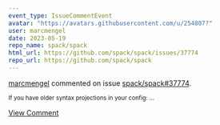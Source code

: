```yaml
---
event_type: IssueCommentEvent
avatar: "https://avatars.githubusercontent.com/u/254807?"
user: marcmengel
date: 2023-05-19
repo_name: spack/spack
html_url: https://github.com/spack/spack/issues/37774
repo_url: https://github.com/spack/spack
---
```


<a href='https://github.com/marcmengel' target='_blank'>marcmengel</a> commented on issue <a href='https://github.com/spack/spack/issues/37774' target='_blank'>spack/spack#37774</a>.

<small>If you have older syntax projections in your config:...</small>

<a href='https://github.com/spack/spack/issues/37774' target='_blank'>View Comment</a>